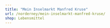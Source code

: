 ```yaml
---
title: "Mein Inselmarkt Manfred Kruse"
url: /norderney/mein-inselmarkt-manfred-kruse/
shop: Lebensmittel
---
```

